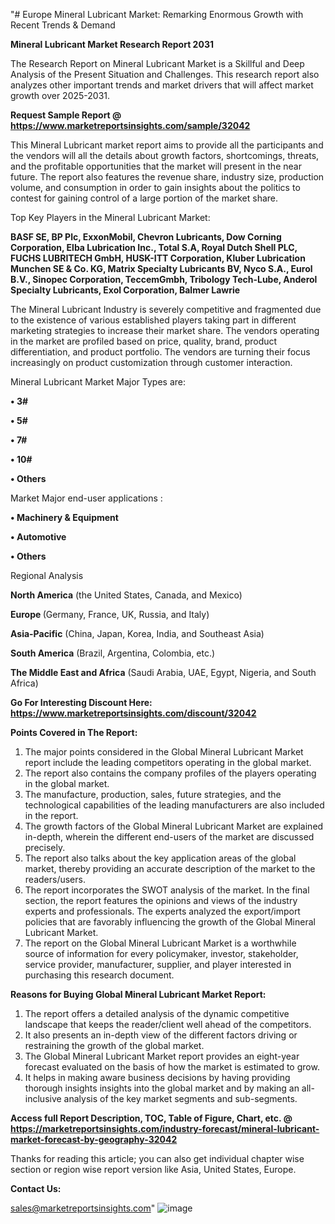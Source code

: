 "# Europe Mineral Lubricant Market: Remarking Enormous Growth with Recent Trends & Demand

<strong>Mineral Lubricant Market Research Report 2031</strong>

The Research Report on Mineral Lubricant Market is a Skillful and Deep Analysis of the Present Situation and Challenges. This research report also analyzes other important trends and market drivers that will affect market growth over 2025-2031.

<strong>Request Sample Report @ <a href=https://www.marketreportsinsights.com/sample/32042>https://www.marketreportsinsights.com/sample/32042</a></strong>

This Mineral Lubricant market report aims to provide all the participants and the vendors will all the details about growth factors, shortcomings, threats, and the profitable opportunities that the market will present in the near future. The report also features the revenue share, industry size, production volume, and consumption in order to gain insights about the politics to contest for gaining control of a large portion of the market share.

Top Key Players in the Mineral Lubricant Market:

<strong>BASF SE, BP Plc, ExxonMobil, Chevron Lubricants, Dow Corning Corporation, Elba Lubrication Inc., Total S.A, Royal Dutch Shell PLC, FUCHS LUBRITECH GmbH, HUSK-ITT Corporation, Kluber Lubrication Munchen SE & Co. KG, Matrix Specialty Lubricants BV, Nyco S.A., Eurol B.V., Sinopec Corporation, TeccemGmbh, Tribology Tech-Lube, Anderol Specialty Lubricants, Exol Corporation, Balmer Lawrie</strong>

The Mineral Lubricant Industry is severely competitive and fragmented due to the existence of various established players taking part in different marketing strategies to increase their market share. The vendors operating in the market are profiled based on price, quality, brand, product differentiation, and product portfolio. The vendors are turning their focus increasingly on product customization through customer interaction.

Mineral Lubricant Market Major Types are:

<strong>• 3#

• 5#

• 7#

• 10#

• Others</strong>

Market Major end-user applications :

<strong>• Machinery & Equipment

• Automotive

• Others</strong>

Regional Analysis

</u><strong><b>North America</b></strong> (the United States, Canada, and Mexico)

<strong><b>Europe </b></strong>(Germany, France, UK, Russia, and Italy)

<strong><b>Asia-Pacific</b></strong> (China, Japan, Korea, India, and Southeast Asia)

<strong><b>South America</b></strong> (Brazil, Argentina, Colombia, etc.)

<strong><b>The Middle East and Africa</b></strong> (Saudi Arabia, UAE, Egypt, Nigeria, and South Africa)

<strong>Go For Interesting Discount Here: <a href=https://www.marketreportsinsights.com/discount/32042>https://www.marketreportsinsights.com/discount/32042</a></strong>

<strong>Points Covered in The Report:</strong>
<ol>
  <li>The major points considered in the Global Mineral Lubricant Market report include the leading competitors operating in the global market.</li>
  <li>The report also contains the company profiles of the players operating in the global market.</li>
  <li>The manufacture, production, sales, future strategies, and the technological capabilities of the leading manufacturers are also included in the report.</li>
  <li>The growth factors of the Global Mineral Lubricant Market are explained in-depth, wherein the different end-users of the market are discussed precisely.</li>
  <li>The report also talks about the key application areas of the global market, thereby providing an accurate description of the market to the readers/users.</li>
  <li>The report incorporates the SWOT analysis of the market. In the final section, the report features the opinions and views of the industry experts and professionals. The experts analyzed the export/import policies that are favorably influencing the growth of the Global Mineral Lubricant Market.</li>
  <li>The report on the Global Mineral Lubricant Market is a worthwhile source of information for every policymaker, investor, stakeholder, service provider, manufacturer, supplier, and player interested in purchasing this research document.</li>
</ol>
<strong>Reasons for Buying Global Mineral Lubricant Market Report:</strong>

<ol>
  <li>The report offers a detailed analysis of the dynamic competitive landscape that keeps the reader/client well ahead of the competitors.</li>
  <li>It also presents an in-depth view of the different factors driving or restraining the growth of the global market.</li>
  <li>The Global Mineral Lubricant Market report provides an eight-year forecast evaluated on the basis of how the market is estimated to grow.</li>
  <li>It helps in making aware business decisions by having providing thorough insights insights into the global market and by making an all-inclusive analysis of the key market segments and sub-segments.</li>
</ol>
<strong>Access full Report Description, TOC, Table of Figure, Chart, etc. @ <a href=https://marketreportsinsights.com/industry-forecast/mineral-lubricant-market-forecast-by-geography-32042>https://marketreportsinsights.com/industry-forecast/mineral-lubricant-market-forecast-by-geography-32042</a></strong>


Thanks for reading this article; you can also get individual chapter wise section or region wise report version like Asia, United States, Europe.

<strong>Contact Us:</strong>

sales@marketreportsinsights.com"
![image](https://github.com/user-attachments/assets/813f8ac1-2376-442a-ad77-3771f7b47b9d)
